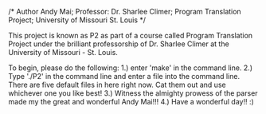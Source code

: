 /* Author Andy Mai; Professor: Dr. Sharlee Climer; Program Translation Project; University of Missouri St. Louis */

This project is known as P2 as part of a course called Program Translation Project under the brilliant professorship of Dr. Sharlee Climer
at the University of Missouri - St. Louis. 

To begin, please do the following:
	1.) enter 'make' in the command line.
	2.) Type './P2' in the command line and enter a file into the command line. There are five default files in here right now. Cat them out and use whichever one you like best!
	3.) Witness the almighty prowess of the parser made my the great and wonderful Andy Mai!!!
	4.) Have a wonderful day!! :)
